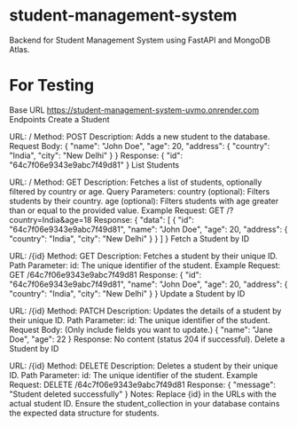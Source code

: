 # student-management-system
Backend for Student Management System using FastAPI and MongoDB Atlas.


# For Testing

Base URL
https://student-management-system-uvmo.onrender.com
Endpoints
Create a Student

URL: /
Method: POST
Description: Adds a new student to the database.
Request Body:
{
  "name": "John Doe",
  "age": 20,
  "address": {
    "country": "India",
    "city": "New Delhi"
  }
}
Response:
{
  "id": "64c7f06e9343e9abc7f49d81"
}
List Students

URL: /
Method: GET
Description: Fetches a list of students, optionally filtered by country or age.
Query Parameters:
country (optional): Filters students by their country.
age (optional): Filters students with age greater than or equal to the provided value.
Example Request:
GET /?country=India&age=18
Response:
{
  "data": [
    {
      "id": "64c7f06e9343e9abc7f49d81",
      "name": "John Doe",
      "age": 20,
      "address": {
        "country": "India",
        "city": "New Delhi"
      }
    }
  ]
}
Fetch a Student by ID

URL: /{id}
Method: GET
Description: Fetches a student by their unique ID.
Path Parameter:
id: The unique identifier of the student.
Example Request:
GET /64c7f06e9343e9abc7f49d81
Response:
{
  "id": "64c7f06e9343e9abc7f49d81",
  "name": "John Doe",
  "age": 20,
  "address": {
    "country": "India",
    "city": "New Delhi"
  }
}
Update a Student by ID

URL: /{id}
Method: PATCH
Description: Updates the details of a student by their unique ID.
Path Parameter:
id: The unique identifier of the student.
Request Body: (Only include fields you want to update.)
{
  "name": "Jane Doe",
  "age": 22
}
Response:
No content (status 204 if successful).
Delete a Student by ID

URL: /{id}
Method: DELETE
Description: Deletes a student by their unique ID.
Path Parameter:
id: The unique identifier of the student.
Example Request:
DELETE /64c7f06e9343e9abc7f49d81
Response:
{
  "message": "Student deleted successfully"
}
Notes:
Replace {id} in the URLs with the actual student ID.
Ensure the student_collection in your database contains the expected data structure for students.
